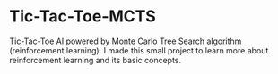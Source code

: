 # Tic-Tac-Toe-MCTS
Tic-Tac-Toe AI powered by Monte Carlo Tree Search algorithm (reinforcement learning).
I made this small project to learn more about reinforcement learning and its basic concepts.

